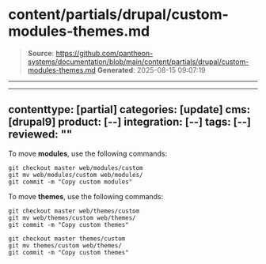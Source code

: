 # content/partials/drupal/custom-modules-themes.md

> **Source**: https://github.com/pantheon-systems/documentation/blob/main/content/partials/drupal/custom-modules-themes.md
> **Generated**: 2025-08-15 09:07:19

---

---
contenttype: [partial]
categories: [update]
cms: [drupal9]
product: [--]
integration: [--]
tags: [--]
reviewed: ""
---

To move **modules**, use the following commands:

<TabList>

<Tab title="With Nested Docroot" id="code-docroot" active={true}>

```bash{promptUser:user}
git checkout master web/modules/custom
git mv web/modules/custom web/modules/
git commit -m "Copy custom modules"
```

</Tab>

<Tab title="Without Nested Docroot" id="code-nodocroot">

<Partial file="drupal/custom-modules-themes-no-docroot.md" />

</Tab>

</TabList>

To move **themes**, use the following commands:

<TabList>

<Tab title="With Nested Docroot" id="code-docroot" active={true}>

```bash{promptUser:user}
git checkout master web/themes/custom
git mv web/themes/custom web/themes/
git commit -m "Copy custom themes"
```

</Tab>

<Tab title="Without Nested Docroot" id="code-nodocroot">

```bash{promptUser:user}
git checkout master themes/custom
git mv themes/custom web/themes/
git commit -m "Copy custom themes"
```

</Tab>

</TabList>
